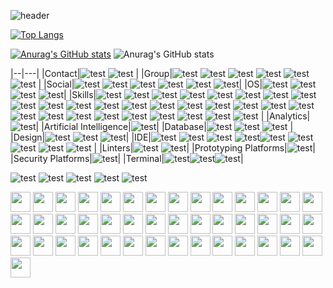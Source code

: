 




![header](https://capsule-render.vercel.app/api?type=waving&color=gradient&height=200&section=header&text=hello😀&fontSize=80&fontColor=ffffff)

[![Top Langs](https://github-readme-stats.vercel.app/api/top-langs/?username=sumintmin)](https://github.com/anuraghazra/github-readme-stats)

[![Anurag's GitHub stats](https://github-readme-stats.vercel.app/api?username=sumintmin)](https://github.com/anuraghazra/github-readme-stats)
![Anurag's GitHub stats](https://github-readme-stats.vercel.app/api?username=sumintmin&hide=contribs,prs&show_icons=true&theme=blue)




|--|---|
|Contact|<img src="https://img.shields.io/badge/Gmail-D14836?style=for-the-badge&logo=gmail&logoColor=white" alt="test"/> <img src="https://img.shields.io/badge/Line-00C300?style=for-the-badge&logo=line&logoColor=white" alt="test" />	|
|Group|<img src="https://img.shields.io/badge/Slack-4A154B?style=for-the-badge&logo=slack&logoColor=white" alt="test" /> <img src="https://img.shields.io/badge/Discord-7289DA?style=for-the-badge&logo=discord&logoColor=white" alt="test" /> <img src="https://img.shields.io/badge/Microsoft_Teams-6264A7?style=for-the-badge&logo=microsoft-teams&logoColor=white" alt="test" /> <img src="https://img.shields.io/badge/Zoom-2D8CFF?style=for-the-badge&logo=zoom&logoColor=white" alt="test" /> <img src="https://img.shields.io/badge/Stack%20Overflow-F58025?style=for-the-badge&logo=Stack%20Overflow&logoColor=white" alt="test" /> <img src="https://img.shields.io/badge/Google-4285F4?logo=google&logoColor=fff&style=for-the-badge" alt="test" /> |
|Social|<img src="https://img.shields.io/badge/GitHub-100000?style=for-the-badge&logo=github&logoColor=white" alt="test" /> <img src="	https://img.shields.io/badge/Instagram-E4405F?style=for-the-badge&logo=instagram&logoColor=white" alt="test" /> <img src="https://img.shields.io/badge/Kaggle-20BEFF?style=for-the-badge&logo=Kaggle&logoColor=white" alt="test" /> <img src="https://img.shields.io/badge/LinkedIn-0077B5?style=for-the-badge&logo=linkedin&logoColor=white" alt="test" /> <img src="https://img.shields.io/badge/Sourcetree-0052CC?style=for-the-badge&logo=Sourcetree&logoColor=white" alt="test" /> <img src="https://img.shields.io/badge/Stack_Overflow-FE7A16?style=for-the-badge&logo=stack-overflow&logoColor=white" alt="test" />|
|OS|<img src="https://img.shields.io/badge/Linux-FCC624?style=for-the-badge&logo=linux&logoColor=black" alt="test" /> <img src="	https://img.shields.io/badge/Linux_Mint-87CF3E?style=for-the-badge&logo=linux-mint&logoColor=white" alt="test" /> <img src="https://img.shields.io/badge/Windows-0078D6?style=for-the-badge&logo=windows&logoColor=white" alt="test" /> <img src="https://img.shields.io/badge/WSL-0a97f5?style=for-the-badge&logo=linux&logoColor=white" alt="test" />|
|Skills|<img src="	https://img.shields.io/badge/C%23-239120?style=for-the-badge&logo=c-sharp&logoColor=white" alt="test" /> <img src="	https://img.shields.io/badge/Python-3776AB?style=for-the-badge&logo=python&logoColor=white" alt="test" /> <img src="	https://img.shields.io/badge/HTML-239120?style=for-the-badge&logo=html5&logoColor=white" alt="test" /> <img src="https://img.shields.io/badge/CSS-239120?&style=for-the-badge&logo=css3&logoColor=white" alt="test" /> <img src="	https://img.shields.io/badge/JavaScript-F7DF1E?style=for-the-badge&logo=JavaScript&logoColor=white" alt="test" /> <img src="	https://img.shields.io/badge/Node.js-43853D?style=for-the-badge&logo=node.js&logoColor=white" alt="test" /> <img src="https://img.shields.io/badge/TypeScript-007ACC?style=for-the-badge&logo=typescript&logoColor=white" alt="test" /> <img src="https://img.shields.io/badge/HTML5-E34F26?style=for-the-badge&logo=html5&logoColor=white" alt="test" /> <img src="https://img.shields.io/badge/CSS3-1572B6?style=for-the-badge&logo=css3&logoColor=white" alt="test" /> <img src="https://img.shields.io/badge/Python-14354C?style=for-the-badge&logo=python&logoColor=white" alt="test" /> <img src="https://img.shields.io/badge/C%2B%2B-00599C?style=for-the-badge&logo=c%2B%2B&logoColor=white" alt="test" /> <img src="https://img.shields.io/badge/Java-ED8B00?style=for-the-badge&logo=openjdk&logoColor=white" alt="test" /> <img src="https://img.shields.io/badge/R-276DC3?style=for-the-badge&logo=r&logoColor=white" alt="test" /> <img src="https://img.shields.io/badge/Ruby-CC342D?style=for-the-badge&logo=ruby&logoColor=white" alt="test" /> <img src="https://img.shields.io/badge/Markdown-000000?style=for-the-badge&logo=markdown&logoColor=white" alt="test" /> <img src="https://img.shields.io/badge/React-20232A?style=for-the-badge&logo=react&logoColor=61DAFB" alt="test" /> <img src="https://img.shields.io/badge/Tailwind_CSS-38B2AC?style=for-the-badge&logo=tailwind-css&logoColor=white" alt="test" /> <img src="https://img.shields.io/badge/Bootstrap-563D7C?style=for-the-badge&logo=bootstrap&logoColor=white" alt="test" /> <img src="https://img.shields.io/badge/Redux-593D88?style=for-the-badge&logo=redux&logoColor=white" alt="test" /> <img src="https://img.shields.io/badge/React_Router-CA4245?style=for-the-badge&logo=react-router&logoColor=white" alt="test" /> <img src="https://img.shields.io/badge/jQuery-0769AD?style=for-the-badge&logo=jquery&logoColor=white" alt="test" /> <img src="https://img.shields.io/badge/Spring-6DB33F?style=for-the-badge&logo=spring&logoColor=white" alt="test" /> <img src="https://img.shields.io/badge/Flask-000000?style=for-the-badge&logo=flask&logoColor=white" alt="test" /> <img src="https://img.shields.io/badge/PostgreSQL-316192?style=for-the-badge&logo=postgresql&logoColor=white" alt="test" /> <img src="https://img.shields.io/badge/MySQL-00000F?style=for-the-badge&logo=mysql&logoColor=white" alt="test" /> <img src="https://img.shields.io/badge/Amazon_AWS-232F3E?style=for-the-badge&logo=amazon-aws&logoColor=white" alt="test" /> <img src="https://img.shields.io/badge/Microsoft_Excel-217346?style=for-the-badge&logo=microsoft-excel&logoColor=white" alt="test" /> <img src="https://img.shields.io/badge/Powershell-2CA5E0?style=for-the-badge&logo=powershell&logoColor=white" alt="test" /> 
|
|Analytics|<img src="https://img.shields.io/badge/Tableau-E97627?style=for-the-badge&logo=Tableau&logoColor=white" alt="test" />|
|Artificial Intelligence|<img src="https://img.shields.io/badge/TensorFlow-FF6F00?style=for-the-badge&logo=tensorflow&logoColor=white" alt="test" />|
|Database|<img src="https://img.shields.io/badge/MariaDB-003545?style=for-the-badge&logo=mariadb&logoColor=white" alt="test" /> <img src="https://img.shields.io/badge/Oracle-F80000?style=for-the-badge&logo=Oracle&logoColor=white" alt="test" /> <img src="https://img.shields.io/badge/PostgreSQL-316192?style=for-the-badge&logo=postgresql&logoColor=white" alt="test" />
 |
|Design|<img src="https://img.shields.io/badge/Krita-203759?style=for-the-badge&logo=krita&logoColor=EEF37B" alt="test" /> <img src="https://img.shields.io/badge/Canva-%2300C4CC.svg?&style=for-the-badge&logo=Canva&logoColor=white" alt="test" /> <img src="https://img.shields.io/badge/Figma-F24E1E?style=for-the-badge&logo=figma&logoColor=white" alt="test" />|
|IDE|<img src="https://img.shields.io/badge/Colab-F9AB00?style=for-the-badge&logo=googlecolab&color=525252" alt="test" /> <img src="https://img.shields.io/badge/Eclipse-2C2255?style=for-the-badge&logo=eclipse&logoColor=white" alt="test" /> <img src="https://img.shields.io/badge/IntelliJ_IDEA-000000.svg?style=for-the-badge&logo=intellij-idea&logoColor=white" alt="test" /> <img src="https://img.shields.io/badge/Notepad++-90E59A.svg?style=for-the-badge&logo=notepad%2B%2B&logoColor=black" alt="test" /><img src="https://img.shields.io/badge/PyCharm-000000.svg?&style=for-the-badge&logo=PyCharm&logoColor=white" alt="test" /> <img src="https://img.shields.io/badge/RStudio-75AADB?style=for-the-badge&logo=RStudio&logoColor=white" alt="test" /> <img src="https://img.shields.io/badge/sublime_text-%23575757.svg?&style=for-the-badge&logo=sublime-text&logoColor=important" alt="test" /> <img src="https://img.shields.io/badge/Visual_Studio-5C2D91?style=for-the-badge&logo=visual%20studio&logoColor=white" alt="test" /> <img src="https://img.shields.io/badge/Visual_Studio_Code-0078D4?style=for-the-badge&logo=visual%20studio%20code&logoColor=white" alt="test" />
|
|Linters|<img src="https://img.shields.io/badge/prettier-1A2C34?style=for-the-badge&logo=prettier&logoColor=F7BA3E" alt="test" /> <img src="https://img.shields.io/badge/SonarLint-CB2029?style=for-the-badge&logo=sonarlint&logoColor=white" alt="test" />|
|Prototyping Platforms|<img src="https://img.shields.io/badge/Arduino-00979D?style=for-the-badge&logo=Arduino&logoColor=white" alt="test" />|
|Security Platforms|<img src="https://img.shields.io/badge/Spring_Security-6DB33F?style=for-the-badge&logo=Spring-Security&logoColor=white" alt="test" />|
|Terminal|<img src="https://img.shields.io/badge/windows%20terminal-4D4D4D?style=for-the-badge&logo=windows%20terminal&logoColor=white" alt="test" /><img src="https://img.shields.io/badge/powershell-5391FE?style=for-the-badge&logo=powershell&logoColor=white" alt="test" /><img src="https://img.shields.io/badge/GIT-E44C30?style=for-the-badge&logo=git&logoColor=white" alt="test" />|




<img src="https://img.shields.io/badge/windows%20terminal-4D4D4D?style=for-the-badge&logo=windows%20terminal&logoColor=white" alt="test" />
<img src="https://img.shields.io/badge/powershell-5391FE?style=for-the-badge&logo=powershell&logoColor=white" alt="test" />
<img src="https://img.shields.io/badge/GIT-E44C30?style=for-the-badge&logo=git&logoColor=white" alt="test" />
<img src="" alt="test" />
<img src="" alt="test" />











<!--
**sumintmin/sumintmin** is a ✨ _special_ ✨ repository because its `README.md` (this file) appears on your GitHub profile.

Here are some ideas to get you started:

- 🔭 I’m currently working on ...
- 🌱 I’m currently learning ...
- 👯 I’m looking to collaborate on ...
- 🤔 I’m looking for help with ...
- 💬 Ask me about ...
- 📫 How to reach me: ...
- 😄 Pronouns: ...
- ⚡ Fun fact: ...
-->

<img height="32" width="32" src="https://cdn.simpleicons.org/github" /> <img height="32" width="32" src="https://cdn.simpleicons.org/react/61DAFB" /> <img height="32" width="32" src="https://cdn.simpleicons.org/nodedotjs/5FA04E" /> <img height="32" width="32" src="https://cdn.simpleicons.org/intellijidea/000000" /> <img height="32" width="32" src="https://cdn.simpleicons.org/javascript/F7DF1E" /> <img height="32" width="32" src="https://cdn.simpleicons.org/spring/6DB33F" /> <img height="32" width="32" src="https://cdn.simpleicons.org/jupyter/F37626" /> <img height="32" width="32" src="https://cdn.simpleicons.org/typescript/3178C6" /> <img height="32" width="32" src="https://cdn.simpleicons.org/html5/E34F26/eee" /> <img height="32" width="32" src="https://cdn.simpleicons.org/css3/1572B6/_" /> <img height="32" width="32" src="https://cdn.simpleicons.org/springboot/6DB33F/_" /> <img height="32" width="32" src="https://cdn.simpleicons.org/springsecurity/6DB33F/_" /> <img height="32" width="32" src="https://cdn.simpleicons.org/python/3776AB" /> <img height="32" width="32" src="https://cdn.simpleicons.org/cplusplus/00599C" /> <img height="32" width="32" src="https://cdn.simpleicons.org/xml/005FAD" /> <img height="32" width="32" src="https://cdn.simpleicons.org/r/276DC3" /> <img height="32" width="32" src="https://cdn.simpleicons.org/tistory/000000" /> <img height="32" width="32" src="https://cdn.simpleicons.org/bootstrap/7952B3" /> <img height="32" width="32" src="https://cdn.simpleicons.org/jquery/0769AD" /> <img height="32" width="32" src="https://cdn.simpleicons.org/ngrok/1F1E37" /> <img height="32" width="32" src="https://cdn.simpleicons.org/redmine/B32024" /> <img height="32" width="32" src="https://cdn.simpleicons.org/redux/764ABC" /> <img height="32" width="32" src="https://cdn.simpleicons.org/eclipseide/2C2255" /> <img height="32" width="32" src="https://cdn.simpleicons.org/amazonwebservices/232F3E" /> <img height="32" width="32" src="https://cdn.simpleicons.org/mysql/4479A1" /> <img height="32" width="32" src="https://cdn.simpleicons.org/postgresql/4169E1" /> <img height="32" width="32" src="https://cdn.simpleicons.org/slack/4A154B" /> <img height="32" width="32" src="https://cdn.simpleicons.org/linux/FCC624" /> <img height="32" width="32" src="https://cdn.simpleicons.org/linuxmint/86BE43" /> <img height="32" width="32" src="https://cdn.simpleicons.org/virtualbox/2F61B4" /> <img height="32" width="32" src="https://cdn.simpleicons.org/gradle/2F61B4" /> <img height="32" width="32" src="https://cdn.simpleicons.org/sublimetext/FF9800" /> <img height="32" width="32" src="https://cdn.simpleicons.org/googlecolab/F9AB00" /> <img height="32" width="32" src="https://cdn.simpleicons.org/pycharm/000000" /> <img height="32" width="32" src="https://cdn.simpleicons.org/apachetomcat/F8DC75" /> <img height="32" width="32" src="https://cdn.simpleicons.org/docker/2496ED" /> <img height="32" width="32" src="https://cdn.simpleicons.org/tailwindcss/06B6D4" /> <img height="32" width="32" src="https://cdn.simpleicons.org/gitforwindows/80B3FF" /> <img height="32" width="32" src="https://cdn.simpleicons.org/googlecolab/F9AB00" /> <img height="32" width="32" src="https://cdn.simpleicons.org/slack/4A154B" /> <img height="32" width="32" src="https://cdn.simpleicons.org/slack/4A154B" /> <img height="32" width="32" src="https://cdn.simpleicons.org/slack/4A154B" /> <img height="32" width="32" src="https://cdn.simpleicons.org/slack/4A154B" />
